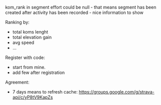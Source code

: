 kom_rank in segment effort could be null - that means segment has been created after activity has been recorded - nice information to show


Ranking by:
- total koms lenght
- total elevation gain
- avg speed
- ...

Register with code:
- start from mine.
- add few after registration


Agreement:
- 7 days means to refresh cache: https://groups.google.com/g/strava-api/c/yP8tV9KapZs
